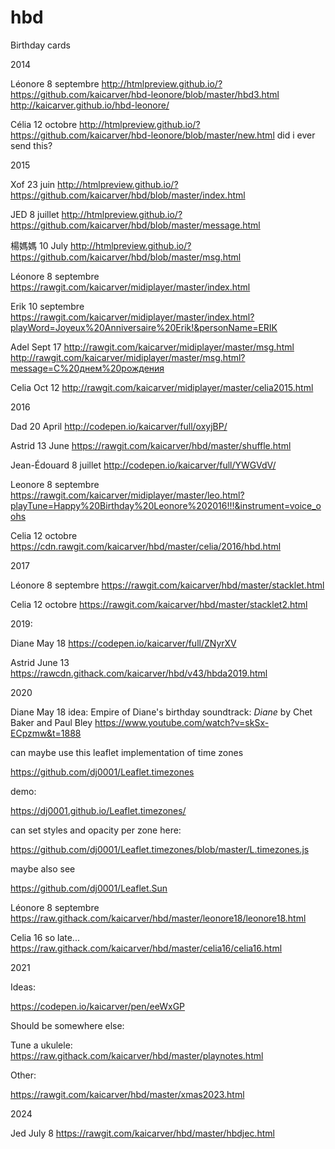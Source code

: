 # hbd

Birthday cards

2014

Léonore 8 septembre
http://htmlpreview.github.io/?https://github.com/kaicarver/hbd-leonore/blob/master/hbd3.html
http://kaicarver.github.io/hbd-leonore/

Célia 12 octobre
http://htmlpreview.github.io/?https://github.com/kaicarver/hbd-leonore/blob/master/new.html
did i ever send this?

2015

Xof 23 juin
http://htmlpreview.github.io/?https://github.com/kaicarver/hbd/blob/master/index.html

JED 8 juillet
http://htmlpreview.github.io/?https://github.com/kaicarver/hbd/blob/master/message.html

楊媽媽 10 July
http://htmlpreview.github.io/?https://github.com/kaicarver/hbd/blob/master/msg.html

Léonore 8 septembre
https://rawgit.com/kaicarver/midiplayer/master/index.html

Erik 10 septembre
https://rawgit.com/kaicarver/midiplayer/master/index.html?playWord=Joyeux%20Anniversaire%20Erik!&personName=ERIK

Adel Sept 17
http://rawgit.com/kaicarver/midiplayer/master/msg.html
http://rawgit.com/kaicarver/midiplayer/master/msg.html?message=С%20днем%20​​рождения

Celia Oct 12
http://rawgit.com/kaicarver/midiplayer/master/celia2015.html

2016

Dad 20 April
http://codepen.io/kaicarver/full/oxyjBP/

Astrid 13 June
https://rawgit.com/kaicarver/hbd/master/shuffle.html

Jean-Édouard 8 juillet
http://codepen.io/kaicarver/full/YWGVdV/

Leonore 8 septembre
https://rawgit.com/kaicarver/midiplayer/master/leo.html?playTune=Happy%20Birthday%20Leonore%202016!!!&instrument=voice_oohs

Celia 12 octobre
https://cdn.rawgit.com/kaicarver/hbd/master/celia/2016/hbd.html

2017

Léonore 8 septembre
https://rawgit.com/kaicarver/hbd/master/stacklet.html

Celia 12 octobre
https://rawgit.com/kaicarver/hbd/master/stacklet2.html

2019:

Diane May 18
https://codepen.io/kaicarver/full/ZNyrXV

Astrid June 13
https://rawcdn.githack.com/kaicarver/hbd/v43/hbda2019.html

2020

Diane May 18
idea: Empire of Diane's birthday
soundtrack: _Diane_ by Chet Baker and Paul Bley
https://www.youtube.com/watch?v=skSx-ECpzmw&t=1888

can maybe use this leaflet implementation of time zones

https://github.com/dj0001/Leaflet.timezones

demo:

https://dj0001.github.io/Leaflet.timezones/

can set styles and opacity per zone here:

https://github.com/dj0001/Leaflet.timezones/blob/master/L.timezones.js

maybe also see

https://github.com/dj0001/Leaflet.Sun

Léonore 8 septembre
https://raw.githack.com/kaicarver/hbd/master/leonore18/leonore18.html

Celia 16 so late...
https://raw.githack.com/kaicarver/hbd/master/celia16/celia16.html

2021

Ideas:

https://codepen.io/kaicarver/pen/eeWxGP


Should be somewhere else:

Tune a ukulele:
https://raw.githack.com/kaicarver/hbd/master/playnotes.html


Other:

https://rawgit.com/kaicarver/hbd/master/xmas2023.html

2024

Jed July 8 https://rawgit.com/kaicarver/hbd/master/hbdjec.html